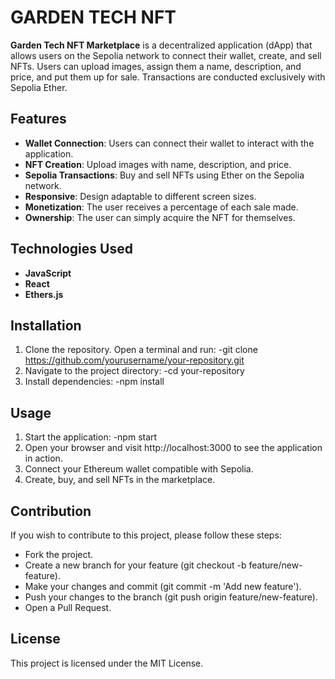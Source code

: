 # GARDEN TECH NFT

**Garden Tech NFT Marketplace** is a decentralized application (dApp) that allows users on the Sepolia network to connect their wallet, create, and sell NFTs. Users can upload images, assign them a name, description, and price, and put them up for sale. Transactions are conducted exclusively with Sepolia Ether.

## Features

- **Wallet Connection**: Users can connect their wallet to interact with the application.
- **NFT Creation**: Upload images with name, description, and price.
- **Sepolia Transactions**: Buy and sell NFTs using Ether on the Sepolia network.
- **Responsive**: Design adaptable to different screen sizes.
- **Monetization**: The user receives a percentage of each sale made.
- **Ownership**: The user can simply acquire the NFT for themselves.

## Technologies Used

- **JavaScript**
- **React**
- **Ethers.js**

## Installation

1. Clone the repository. Open a terminal and run:
   -git clone https://github.com/yourusername/your-repository.git
2. Navigate to the project directory:
   -cd your-repository
3. Install dependencies:
   -npm install

## Usage

1. Start the application:
   -npm start
2. Open your browser and visit http://localhost:3000 to see the application in action.
3. Connect your Ethereum wallet compatible with Sepolia.
4. Create, buy, and sell NFTs in the marketplace.

## Contribution

If you wish to contribute to this project, please follow these steps:

- Fork the project.
- Create a new branch for your feature (git checkout -b feature/new-feature).
- Make your changes and commit (git commit -m 'Add new feature').
- Push your changes to the branch (git push origin feature/new-feature).
- Open a Pull Request.

## License

This project is licensed under the MIT License.
